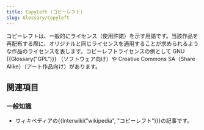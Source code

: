 ```yaml
---
title: Copyleft (コピーレフト)
slug: Glossary/Copyleft
---
```


コピーレフトは、一般的にライセンス（使用許諾）を示す用語です。当該作品を再配布する際に、オリジナルと同じライセンスを適用することが求められるような作品のライセンスを表します。コピーレフトライセンスの例として GNU {{Glossary("GPL")}} （ソフトウェア向け）や Creative Commons SA（Share Alike）（アート作品向け）があります。

## 関連項目

### 一般知識

- ウィキペディアの{{Interwiki("wikipedia", "コピーレフト")}}の記事です。
